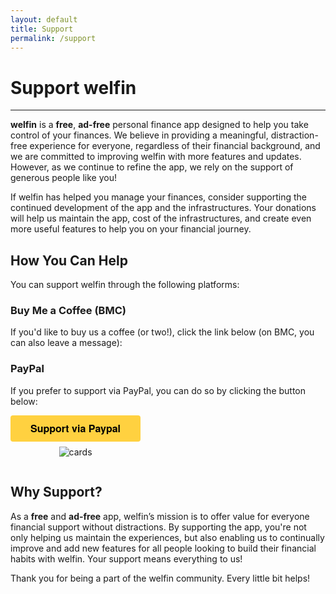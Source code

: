 ```yaml
---
layout: default
title: Support
permalink: /support
---
```


# Support welfin

---

<p><strong>welfin</strong> is a <strong>free</strong>, <strong>ad-free</strong> personal finance app designed to help you take control of your finances. We believe in providing a meaningful, distraction-free experience for everyone, regardless of their financial background, and we are committed to improving welfin with more features and updates. However, as we continue to refine the app, we rely on the support of generous people like you!</p>

<p>If welfin has helped you manage your finances, consider supporting the continued development of the app and the infrastructures. Your donations will help us maintain the app, cost of the infrastructures, and create even more useful features to help you on your financial journey.</p>

<h2>How You Can Help</h2>

<p>You can support welfin through the following platforms:</p>

<h3>Buy Me a Coffee (BMC)</h3>
<p>If you'd like to buy us a coffee (or two!), click the link below (on BMC, you can also leave a message):</p>

<script type="text/javascript" src="https://cdnjs.buymeacoffee.com/1.0.0/button.prod.min.js" data-name="bmc-button" data-slug="rzndwb" data-color="#5F7FFF" data-emoji="☕"  data-font="Cookie" data-text="Buy welfin coffee" data-outline-color="#000000" data-font-color="#ffffff" data-coffee-color="#FFDD00" ></script>

<h3>PayPal</h3>
<p>If you prefer to support via PayPal, you can do so by clicking the button below:</p>
<style>.pp-APH323QT8GQFW{text-align:center;border:none;border-radius:0.25rem;min-width:11.625rem;padding:0 2rem;height:2.625rem;font-weight:bold;background-color:#FFD140;color:#000000;font-family:"Helvetica Neue",Arial,sans-serif;font-size:1rem;line-height:1.25rem;cursor:pointer;}</style>
<form action="https://www.paypal.com/ncp/payment/APH323QT8GQFW" method="post" target="_blank" style="display:inline-grid;justify-items:center;align-content:start;gap:0.5rem;">
  <input class="pp-APH323QT8GQFW" type="submit" value="Support via Paypal" />
  <img src="https://www.paypalobjects.com/images/Debit_Credit.svg" alt="cards" />
</form>

<h2>Why Support?</h2>
<p>As a <strong>free</strong> and <strong>ad-free</strong> app, welfin’s mission is to offer value for everyone financial support without distractions. By supporting the app, you're not only helping us maintain the experiences, but also enabling us to continually improve and add new features for all people looking to build their financial habits with welfin. Your support means everything to us!</p>

<p>Thank you for being a part of the welfin community. Every little bit helps!</p>
